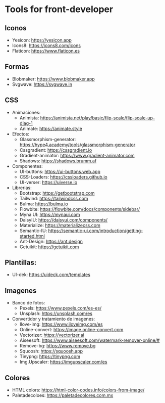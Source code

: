 # Tools for front-developer

## Iconos
- Yesicon: <https://yesicon.app> 
- Icons8: <https://icons8.com/icons>
- Flaticon: <https://www.flaticon.es>

##  Formas
- Blobmaker: <https://www.blobmaker.app>
- Svgwave: <https://svgwave.in>

## CSS
- Animaciones: 
    - Animista: <https://animista.net/play/basic/flip-scale/flip-scale-up-diag-1>
    - Animate: <https://animate.style>
- Efectos:
    - Glassmorphism-generator: <https://hype4.academy/tools/glassmorphism-generator>
    - Cssgradient: <https://cssgradient.io>
    - Gradient-animator: <https://www.gradient-animator.com>
    - Shadows: <https://shadows.brumm.af>
- Componentes: 
    - UI-buttons: <https://ui-buttons.web.app>
    - CSS-Loaders: <https://cssloaders.github.io>
    - UI-verser: <https://uiverse.io>
- Librerias: 
    - Bootstrap: <https://getbootstrap.com>
    - Tailwind: <https://tailwindcss.com>
    - Bulma: <https://bulma.io>
    - Flowbite: <https://flowbite.com/docs/components/sidebar/>
    - Myna UI: <https://mynaui.com>
    - DaisyIU: <https://daisyui.com/components/>
    - Materialize: <https://materializecss.com>
    - Semantic-IU: <https://semantic-ui.com/introduction/getting-started.html>
    - Ant-Design: <https://ant.design>
    - Getuikit: <https://getuikit.com>


## Plantillas: 
- UI-dek: <https://uideck.com/templates>

##  Imagenes
- Banco de fotos:
    - Pexels: <https://www.pexels.com/es-es/>
    - Unsplash: <https://unsplash.com/es> 
- Convertidor y tratamiento de imagenes:
    - Ilove-img: <https://www.iloveimg.com/es>
    - Online-convert: <https://image.online-convert.com>
    - Vectorizer: <https://vectorizer.ai>
    - Aiseesoft: <https://www.aiseesoft.com/watermark-remover-online/#>
    - Remove-bg: <https://www.remove.bg>
    - Squoosh: <https://squoosh.app>
    - Tinypng: <https://tinypng.com>
    - Img.Upscaler: <https://imgupscaler.com/es>

##  Colores
- HTML colors: <https://html-color-codes.info/colors-from-image/>
- Paletadecoloes: <https://paletadecolores.com.mx>

